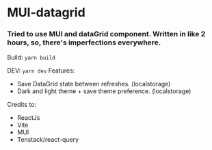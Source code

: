 # MUI-datagrid
### Tried to use MUI and dataGrid component. Written in like 2 hours, so, there's imperfections everywhere.

Build:
`
yarn build
`

DEV:
`
yarn dev
`
Features: <br>
* Save DataGrid state between refreshes. (localstorage)
* Dark and light theme + save theme preference. (localstorage)

Credits to:  <br>
* ReactJs
* Vite
* MUI
* Tenstack/react-query
